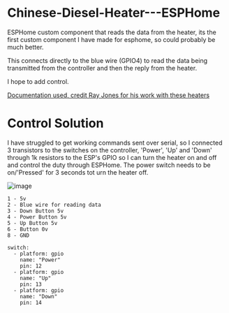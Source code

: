 # Chinese-Diesel-Heater---ESPHome

ESPHome custom component that reads the data from the heater, its the first custom component I have made for esphome, so could probably be much better.

This connects directly to the blue wire (GPIO4) to read the data being transmitted from the controller and then the reply from the heater.

I hope to add control.

[Documentation used, credit Ray Jones for his work with these heaters](https://gitlab.com/mrjones.id.au/bluetoothheater/-/blob/master/Documentation/V9%20-%20Hacking%20the%20Chinese%20Diesel%20Heater%20Communications%20Protocol.pdf?ref_type=heads)


# Control Solution

I have struggled to get working commands sent over serial, so I connected 3 transistors to the switches on the controller, 'Power', 'Up' and 'Down' through 1k resistors to the ESP's GPIO so I can turn the heater on and off and control the duty through ESPHome. The power switch needs to be on/'Pressed' for 3 seconds tot urn the heater off.

![image](https://github.com/timmchugh11/Chinese-Diesel-Heater---ESPHome/assets/51882579/dbc770fe-6271-419e-b8ee-10471d517837)
```
1 - 5v
2 - Blue wire for reading data
3 - Down Button 5v
4 - Power Button 5v
5 - Up Button 5v
6 - Button 0v
8 - GND
```
```
switch:
  - platform: gpio
    name: "Power"
    pin: 12
  - platform: gpio
    name: "Up"
    pin: 13
  - platform: gpio
    name: "Down"
    pin: 14
```
